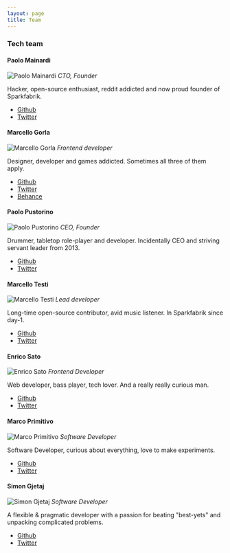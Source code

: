```yaml
---
layout: page
title: Team
---
```


### Tech team
<div class="team-page">

  <div class="row row-top-margin">
    <div class="col-md-12">
      <h4> Paolo Mainardi </h4>
      <img src="https://www.sparkfabrik.com/assets/imgs/facewall/paolo_mainardi_white.jpg" alt="Paolo Mainardi" class="img-rounded pull-left avatar">
      <i> CTO, Founder </i>
      <p class="small">Hacker, open-source enthusiast, reddit addicted and now proud founder of Sparkfabrik.</p>
      <ul class="list-inline">
        <li> <i class="fa fa-github"></i> <a href="http://www.github.com/paolomainardi">Github</a></li>
        <li> <i class="fa fa-twitter"></i> <a href="http://www.twitter.com/paolomainardi">Twitter</a></li>
      </ul>
    </div>
  </div>

  <div class="row row-top-margin">
    <div class="col-md-12">
      <h4 id="marcello_gorla"> Marcello Gorla </h4>
      <img src="https://www.sparkfabrik.com/assets/imgs/facewall/marcello_gorla_white.jpg" alt="Marcello Gorla" class="img-rounded pull-left avatar">
      <i> Frontend developer </i>
      <p class="small">Designer, developer and games addicted. Sometimes all three of them apply.</p>
      <ul class="list-inline">
        <li> <i class="fa fa-github"></i> <a href="http://www.github.com/mgdesign">Github</a></li>
        <li> <i class="fa fa-twitter"></i> <a href="http://www.twitter.com/mgdesign">Twitter</a></li>
        <li> <i class="fa fa-behance"></i> <a href="https://www.behance.net/mgorla">Behance</a></li>
      </ul>
    </div>
  </div>

  <div class="row row-top-margin">
    <div class="col-md-12">
      <h4> Paolo Pustorino </h4>
      <img src="https://www.sparkfabrik.com/assets/imgs/facewall/paolo_pustorino_white.jpg" alt="Paolo Pustorino" class="img-rounded pull-left avatar">
      <i> CEO, Founder </i>
      <p class="small">Drummer, tabletop role-player and developer. Incidentally CEO and striving servant leader from 2013.</p>
      <ul class="list-inline">
        <li> <i class="fa fa-github"></i> <a href="http://www.github.com/stickgrinder">Github</a></li>
        <li> <i class="fa fa-twitter"></i> <a href="http://www.twitter.com/stickgrinder">Twitter</a></li>
      </ul>
    </div>
  </div>

  <div class="row row-top-margin">
    <div class="col-md-12">
      <h4> Marcello Testi </h4>
      <img src="https://www.sparkfabrik.com/assets/imgs/facewall/marcello_testi_white.jpg" alt="Marcello Testi" class="img-rounded pull-left avatar">
      <i> Lead developer </i>
      <p class="small">Long-time open-source contributor, avid music listener. In Sparkfabrik since day-1.</p>
      <ul class="list-inline">
        <li> <i class="fa fa-github"></i> <a href="http://www.github.com/pinolo">Github</a></li>
        <li> <i class="fa fa-twitter"></i> <a href="http://www.twitter.com/pinolo">Twitter</a></li>
      </ul>
    </div>
  </div>

  <div class="row row-top-margin">
    <div class="col-md-12">
      <h4> Enrico Sato </h4>
      <img src="https://www.sparkfabrik.com/assets/imgs/facewall/enrico_sato_white.jpg" alt="Enrico Sato" class="img-rounded pull-left avatar">
      <i> Frontend Developer </i>
      <p class="small">Web developer, bass player, tech lover. And a really really curious man.</p>
      <ul class="list-inline">
        <li> <i class="fa fa-github"></i> <a href="http://github.com/enricosato">Github</a></li>
        <li> <i class="fa fa-twitter"></i> <a href="https://twitter.com/RetiAlternative">Twitter</a></li>
      </ul>
    </div>
  </div>

  <div class="row row-top-margin">
    <div class="col-md-12">
      <h4> Marco Primitivo </h4>
        <img src="https://www.sparkfabrik.com/assets/imgs/facewall/marco_primitivo_white.jpg" alt="Marco Primitivo" class="img-rounded pull-left avatar">
        <i> Software Developer </i>
        <p class="small">Software Developer, curious about everything, love to make experiments.</p>
        <ul class="list-inline">
          <li> <i class="fa fa-github"></i> <a href="http://www.github.com/bladedu">Github</a></li>
          <li> <i class="fa fa-twitter"></i> <a href="http://www.twitter.com/BladeduMP">Twitter</a></li>
        </ul>
    </div>
  </div>

  <div class="row row-top-margin">
    <div class="col-md-12">
      <h4> Simon Gjetaj </h4>
      <img src="https://www.sparkfabrik.com/assets/imgs/facewall/simon_gjetaj_white.jpg" alt="Simon Gjetaj" class="img-rounded pull-left avatar">
      <i> Software Developer </i>
      <p class="small">A flexible &amp; pragmatic developer with a passion for beating "best-yets" and unpacking complicated problems.</p>
      <ul class="list-inline">
        <li> <i class="fa fa-github"></i> <a href="https://github.com/simongjetaj">Github</a></li>
        <li> <i class="fa fa-twitter"></i> <a href="https://twitter.com/Simon_Gjetaj">Twitter</a></li>
      </ul>
    </div>
  </div>

</div>
